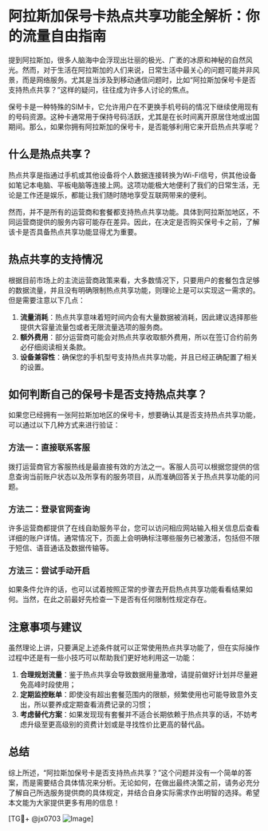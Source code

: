 # 阿拉斯加保号卡热点共享功能全解析：你的流量自由指南

提到阿拉斯加，很多人脑海中会浮现出壮丽的极光、广袤的冰原和神秘的自然风光。然而，对于生活在阿拉斯加的人们来说，日常生活中最关心的问题可能并非风景，而是网络服务。尤其是当涉及到移动通信问题时，比如“阿拉斯加保号卡是否支持热点共享？”这样的疑问，往往成为许多人讨论的焦点。

保号卡是一种特殊的SIM卡，它允许用户在不更换手机号码的情况下继续使用现有的号码资源。这种卡通常用于保持号码活跃，尤其是在长时间离开原居住地或出国期间。那么，如果你拥有阿拉斯加的保号卡，是否能够利用它来开启热点共享呢？

## 什么是热点共享？

热点共享是指通过手机或其他设备将个人数据连接转换为Wi-Fi信号，供其他设备如笔记本电脑、平板电脑等连接上网。这项功能极大地便利了我们的日常生活，无论是工作还是娱乐，都能让我们随时随地享受互联网带来的便利。

然而，并不是所有的运营商和套餐都支持热点共享功能。具体到阿拉斯加地区，不同运营商提供的服务内容可能存在差异。因此，在决定是否购买保号卡之前，了解该卡是否具备热点共享功能显得尤为重要。

## 热点共享的支持情况

根据目前市场上的主流运营商政策来看，大多数情况下，只要用户的套餐包含足够的数据流量，并且没有明确限制热点共享功能，则理论上是可以实现这一需求的。但是需要注意以下几点：

1. **流量消耗**：热点共享意味着短时间内会有大量数据被消耗，因此建议选择那些提供大容量流量包或者无限流量选项的服务商。
2. **额外费用**：部分运营商可能会对热点共享收取额外费用，所以在签订合约前务必仔细阅读相关条款。
3. **设备兼容性**：确保您的手机型号支持热点共享功能，并且已经正确配置了相关的设置。

## 如何判断自己的保号卡是否支持热点共享？

如果您已经拥有一张阿拉斯加地区的保号卡，想要确认其是否支持热点共享功能，可以通过以下几种方式来进行验证：

### 方法一：直接联系客服
拨打运营商官方客服热线是最直接有效的方法之一。客服人员可以根据您提供的信息查询当前账户状态以及所享有的服务项目，从而准确回答关于热点共享功能的问题。

### 方法二：登录官网查询
许多运营商都提供了在线自助服务平台，您可以访问相应网站输入相关信息后查看详细的账户详情。通常情况下，页面上会明确标注哪些服务已被激活，包括但不限于短信、语音通话及数据传输等。

### 方法三：尝试手动开启
如果条件允许的话，也可以试着按照正常的步骤去开启热点共享功能看看结果如何。当然，在此之前最好先检查一下是否有任何限制性规定存在。

## 注意事项与建议

虽然理论上讲，只要满足上述条件就可以正常使用热点共享功能了，但在实际操作过程中还是有一些小技巧可以帮助我们更好地利用这一功能：

1. **合理规划流量**：鉴于热点共享会导致数据用量激增，请提前做好计划并尽量避免高峰时段使用；
2. **定期监控账单**：即使没有超出套餐范围内的限额，频繁使用也可能导致意外支出，所以要养成定期查看消费记录的习惯；
3. **考虑替代方案**：如果发现现有套餐并不适合长期依赖于热点共享的话，不妨考虑升级至更高级别的资费计划或是寻找性价比更高的替代品。

## 总结

综上所述，“阿拉斯加保号卡是否支持热点共享？”这个问题并没有一个简单的答案，而是需要结合具体情况来分析。无论如何，在做出最终决策之前，请务必充分了解自己所选服务提供商的具体规定，并结合自身实际需求作出明智的选择。希望本文能为大家提供更多有用的信息！

[TG💪+ @jx0703 ![Image](https://github.com/user-attachments/assets/dbca1d08-cadb-493c-b0ec-ad6f7a83f270)]